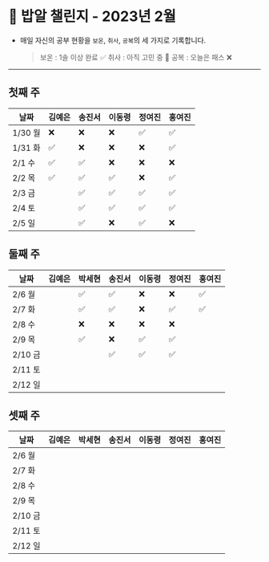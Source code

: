 # 🍚 밥알 챌린지 - 2023년 2월
- 매일 자신의 공부 현황을 `보온`, `취사`, `공복`의 세 가지로 기록합니다.
    
    > 보온 : 1솔 이상 완료 ✅
    취사 : 아직 고민 중 🤔
    공복 : 오늘은 패스 ❌
---

## 첫째 주
**날짜**|김예은|송진서|이동령|정여진|홍여진
---|---|---|---|---|---
1/30 월|❌|❌|❌|✅|✅
1/31 화|✅|❌|❌|❌|✅
2/1 수|✅|✅|❌|❌|❌
2/2 목|✅|✅|✅|❌|✅
2/3 금| |✅|✅|✅|✅
2/4 토| |✅|✅|✅|✅
2/5 일| |✅|❌ |✅|❌

## 둘째 주
**날짜**|김예은|박세현|송진서|이동령|정여진|홍여진
---|---|---|---|---|---|---
2/6 월| |✅|✅|❌|❌|✅
2/7 화| |✅|✅ |❌|✅| ✅
2/8 수| |❌|❌ |❌|❌|
2/9 목|  |✅|❌|✅ |✅|
2/10 금| | |✅|✅|✅|
2/11 토| | | | | |
2/12 일| | | | | |

## 셋째 주
**날짜**|김예은|박세현|송진서|이동령|정여진|홍여진
---|---|---|---|---|---|---
2/6 월| | | | | |
2/7 화| | | | | | 
2/8 수| | | | | |
2/9 목| | | | | |
2/10 금| | | | | |
2/11 토| | | | | |
2/12 일| | | | | |
